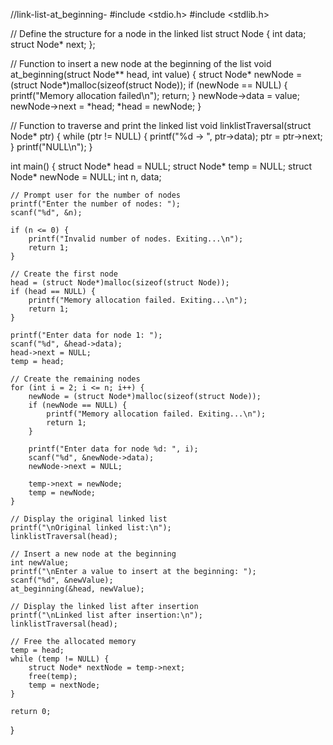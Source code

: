 //link-list-at_beginning-
#include <stdio.h>
#include <stdlib.h>

// Define the structure for a node in the linked list
struct Node {
    int data;
    struct Node* next;
};

// Function to insert a new node at the beginning of the list
void at_beginning(struct Node** head, int value) {
    struct Node* newNode = (struct Node*)malloc(sizeof(struct Node));
    if (newNode == NULL) {
        printf("Memory allocation failed\n");
        return;
    }
    newNode->data = value;
    newNode->next = *head;
    *head = newNode;
}

// Function to traverse and print the linked list
void linklistTraversal(struct Node* ptr) {
    while (ptr != NULL) {
        printf("%d -> ", ptr->data);
        ptr = ptr->next;
    }
    printf("NULL\n");
}

int main() {
    struct Node* head = NULL;
    struct Node* temp = NULL;
    struct Node* newNode = NULL;
    int n, data;

    // Prompt user for the number of nodes
    printf("Enter the number of nodes: ");
    scanf("%d", &n);

    if (n <= 0) {
        printf("Invalid number of nodes. Exiting...\n");
        return 1;
    }

    // Create the first node
    head = (struct Node*)malloc(sizeof(struct Node));
    if (head == NULL) {
        printf("Memory allocation failed. Exiting...\n");
        return 1;
    }

    printf("Enter data for node 1: ");
    scanf("%d", &head->data);
    head->next = NULL;
    temp = head;

    // Create the remaining nodes
    for (int i = 2; i <= n; i++) {
        newNode = (struct Node*)malloc(sizeof(struct Node));
        if (newNode == NULL) {
            printf("Memory allocation failed. Exiting...\n");
            return 1;
        }

        printf("Enter data for node %d: ", i);
        scanf("%d", &newNode->data);
        newNode->next = NULL;

        temp->next = newNode;
        temp = newNode;
    }

    // Display the original linked list
    printf("\nOriginal linked list:\n");
    linklistTraversal(head);

    // Insert a new node at the beginning
    int newValue;
    printf("\nEnter a value to insert at the beginning: ");
    scanf("%d", &newValue);
    at_beginning(&head, newValue);

    // Display the linked list after insertion
    printf("\nLinked list after insertion:\n");
    linklistTraversal(head);

    // Free the allocated memory
    temp = head;
    while (temp != NULL) {
        struct Node* nextNode = temp->next;
        free(temp);
        temp = nextNode;
    }

    return 0;
}
